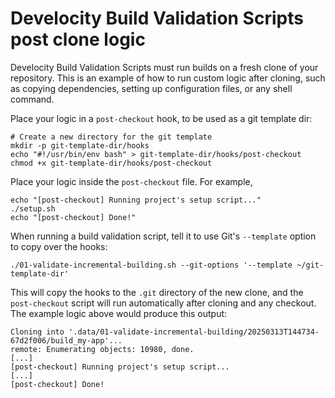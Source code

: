 # Develocity Build Validation Scripts post clone logic

Develocity Build Validation Scripts must run builds on a fresh clone of your repository.
This is an example of how to run custom logic after cloning, such as copying dependencies,
setting up configuration files, or any shell command.

Place your logic in a `post-checkout` hook, to be used as a git template dir:

```shell
# Create a new directory for the git template
mkdir -p git-template-dir/hooks
echo "#!/usr/bin/env bash" > git-template-dir/hooks/post-checkout
chmod +x git-template-dir/hooks/post-checkout
```

Place your logic inside the `post-checkout` file. For example,

```shell
echo "[post-checkout] Running project's setup script..."
./setup.sh
echo "[post-checkout] Done!"
```

When running a build validation script, tell it to use Git's `--template` option to copy over the hooks:

```shell
./01-validate-incremental-building.sh --git-options '--template ~/git-template-dir'
```

This will copy the hooks to the `.git` directory of the new clone, and the `post-checkout` script will run automatically after cloning and any checkout. The example logic above would produce this output:

```
Cloning into '.data/01-validate-incremental-building/20250313T144734-67d2f006/build_my-app'...
remote: Enumerating objects: 10980, done.
[...]
[post-checkout] Running project's setup script...
[...]
[post-checkout] Done!
```
